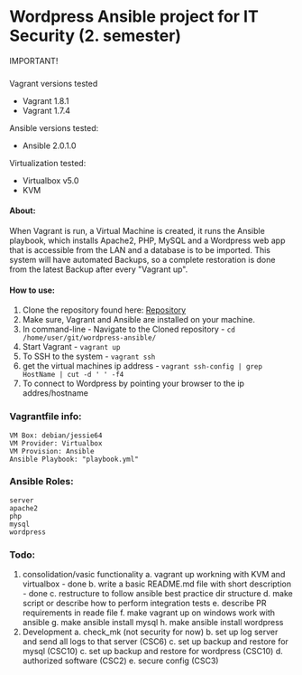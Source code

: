 # Wordpress Ansible project for IT Security (2. semester)

IMPORTANT!
###
Vagrant versions tested
* Vagrant 1.8.1
* Vagrant 1.7.4

Ansible versions tested:
* Ansible 2.0.1.0

Virtualization tested:
* Virtualbox v5.0 
* KVM 

####
#### About: 
When Vagrant is run, a Virtual Machine is created, it runs the Ansible playbook, which installs Apache2, PHP, MySQL and a Wordpress web app that is accessible from the LAN and a database is to be imported. 
This system will have automated Backups, so a complete restoration is done from the latest Backup after every "Vagrant up".

#### How to use:
1. Clone the repository found here: [Repository](https://github.com/Nicl0996/wordpress-ansible)
2. Make sure, Vagrant and Ansible are installed on your machine.
3. In command-line - Navigate to the Cloned repository - `cd /home/user/git/wordpress-ansible/` 
4. Start Vagrant - `vagrant up`
5. To SSH to the system - `vagrant ssh`
6. get the virtual machines ip address - `vagrant ssh-config | grep HostName | cut -d ' ' -f4`
6. To connect to Wordpress by pointing your browser to the ip addres/hostname

### Vagrantfile info:
    VM Box: debian/jessie64
    VM Provider: Virtualbox
    VM Provision: Ansible
    Ansible Playbook: "playbook.yml"

### Ansible Roles: 
    server
    apache2
    php
    mysql
    wordpress

### Todo:
1. consolidation/vasic functionality
    a. vagrant up workning with KVM and virtualbox - done
    b. write a basic README.md file with short description - done
    c. restructure to follow ansible best practice dir structure
    d. make script or describe how to perform integration tests
    e. describe PR requirements in reade file
    f. make vagrant up on windows work with ansible
    g. make ansible install mysql
    h. make ansible install wordpress
4. Development
    a. check_mk (not security for now)
    b. set up log server and send all logs to that server (CSC6)
    c. set up backup and restore for mysql (CSC10)
    c. set up backup and restore for wordpress (CSC10)
    d. authorized software (CSC2)
    e. secure config (CSC3) 


	
